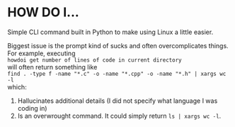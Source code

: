 # HOW DO I...

Simple CLI command built in Python to make using Linux a little easier.

Biggest issue is the prompt kind of sucks and often overcomplicates things. For example, executing  
```howdoi get number of lines of code in current directory```  
will often return something like  
```find . -type f -name "*.c" -o -name "*.cpp" -o -name "*.h" | xargs wc -l```  
which:  
1. Hallucinates additional details (I did not specify what language I was coding in)
2. Is an overwrought command. It could simply return ```ls | xargs wc -l```.
